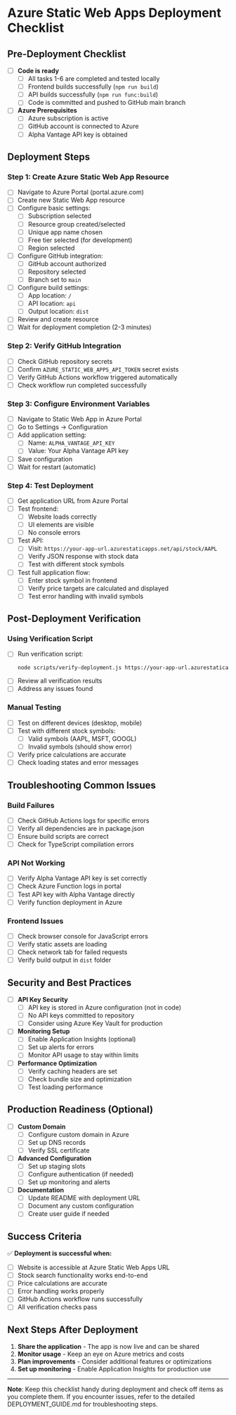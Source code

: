 # Azure Static Web Apps Deployment Checklist

## Pre-Deployment Checklist

- [ ] **Code is ready**
  - [ ] All tasks 1-6 are completed and tested locally
  - [ ] Frontend builds successfully (`npm run build`)
  - [ ] API builds successfully (`npm run func:build`)
  - [ ] Code is committed and pushed to GitHub main branch

- [ ] **Azure Prerequisites**
  - [ ] Azure subscription is active
  - [ ] GitHub account is connected to Azure
  - [ ] Alpha Vantage API key is obtained

## Deployment Steps

### Step 1: Create Azure Static Web App Resource
- [ ] Navigate to Azure Portal (portal.azure.com)
- [ ] Create new Static Web App resource
- [ ] Configure basic settings:
  - [ ] Subscription selected
  - [ ] Resource group created/selected
  - [ ] Unique app name chosen
  - [ ] Free tier selected (for development)
  - [ ] Region selected
- [ ] Configure GitHub integration:
  - [ ] GitHub account authorized
  - [ ] Repository selected
  - [ ] Branch set to `main`
- [ ] Configure build settings:
  - [ ] App location: `/`
  - [ ] API location: `api`
  - [ ] Output location: `dist`
- [ ] Review and create resource
- [ ] Wait for deployment completion (2-3 minutes)

### Step 2: Verify GitHub Integration
- [ ] Check GitHub repository secrets
- [ ] Confirm `AZURE_STATIC_WEB_APPS_API_TOKEN` secret exists
- [ ] Verify GitHub Actions workflow triggered automatically
- [ ] Check workflow run completed successfully

### Step 3: Configure Environment Variables
- [ ] Navigate to Static Web App in Azure Portal
- [ ] Go to Settings → Configuration
- [ ] Add application setting:
  - [ ] Name: `ALPHA_VANTAGE_API_KEY`
  - [ ] Value: Your Alpha Vantage API key
- [ ] Save configuration
- [ ] Wait for restart (automatic)

### Step 4: Test Deployment
- [ ] Get application URL from Azure Portal
- [ ] Test frontend:
  - [ ] Website loads correctly
  - [ ] UI elements are visible
  - [ ] No console errors
- [ ] Test API:
  - [ ] Visit: `https://your-app-url.azurestaticapps.net/api/stock/AAPL`
  - [ ] Verify JSON response with stock data
  - [ ] Test with different stock symbols
- [ ] Test full application flow:
  - [ ] Enter stock symbol in frontend
  - [ ] Verify price targets are calculated and displayed
  - [ ] Test error handling with invalid symbols

## Post-Deployment Verification

### Using Verification Script
- [ ] Run verification script:
  ```bash
  node scripts/verify-deployment.js https://your-app-url.azurestaticapps.net
  ```
- [ ] Review all verification results
- [ ] Address any issues found

### Manual Testing
- [ ] Test on different devices (desktop, mobile)
- [ ] Test with different stock symbols:
  - [ ] Valid symbols (AAPL, MSFT, GOOGL)
  - [ ] Invalid symbols (should show error)
- [ ] Verify price calculations are accurate
- [ ] Check loading states and error messages

## Troubleshooting Common Issues

### Build Failures
- [ ] Check GitHub Actions logs for specific errors
- [ ] Verify all dependencies are in package.json
- [ ] Ensure build scripts are correct
- [ ] Check for TypeScript compilation errors

### API Not Working
- [ ] Verify Alpha Vantage API key is set correctly
- [ ] Check Azure Function logs in portal
- [ ] Test API key with Alpha Vantage directly
- [ ] Verify function deployment in Azure

### Frontend Issues
- [ ] Check browser console for JavaScript errors
- [ ] Verify static assets are loading
- [ ] Check network tab for failed requests
- [ ] Verify build output in `dist` folder

## Security and Best Practices

- [ ] **API Key Security**
  - [ ] API key is stored in Azure configuration (not in code)
  - [ ] No API keys committed to repository
  - [ ] Consider using Azure Key Vault for production

- [ ] **Monitoring Setup**
  - [ ] Enable Application Insights (optional)
  - [ ] Set up alerts for errors
  - [ ] Monitor API usage to stay within limits

- [ ] **Performance Optimization**
  - [ ] Verify caching headers are set
  - [ ] Check bundle size and optimization
  - [ ] Test loading performance

## Production Readiness (Optional)

- [ ] **Custom Domain**
  - [ ] Configure custom domain in Azure
  - [ ] Set up DNS records
  - [ ] Verify SSL certificate

- [ ] **Advanced Configuration**
  - [ ] Set up staging slots
  - [ ] Configure authentication (if needed)
  - [ ] Set up monitoring and alerts

- [ ] **Documentation**
  - [ ] Update README with deployment URL
  - [ ] Document any custom configuration
  - [ ] Create user guide if needed

## Success Criteria

✅ **Deployment is successful when:**
- [ ] Website is accessible at Azure Static Web Apps URL
- [ ] Stock search functionality works end-to-end
- [ ] Price calculations are accurate
- [ ] Error handling works properly
- [ ] GitHub Actions workflow runs successfully
- [ ] All verification checks pass

## Next Steps After Deployment

1. **Share the application** - The app is now live and can be shared
2. **Monitor usage** - Keep an eye on Azure metrics and costs
3. **Plan improvements** - Consider additional features or optimizations
4. **Set up monitoring** - Enable Application Insights for production use

---

**Note**: Keep this checklist handy during deployment and check off items as you complete them. If you encounter issues, refer to the detailed DEPLOYMENT_GUIDE.md for troubleshooting steps.
